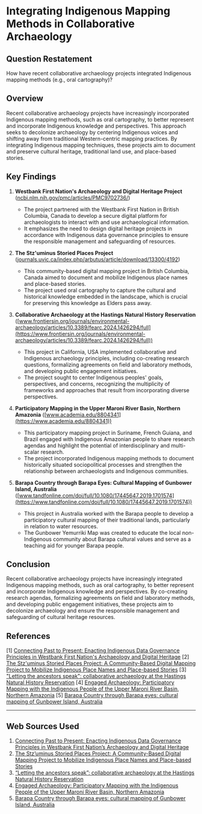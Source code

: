 # Integrating Indigenous Mapping Methods in Collaborative Archaeology

## Question Restatement
How have recent collaborative archaeology projects integrated Indigenous mapping methods (e.g., oral cartography)?

## Overview
Recent collaborative archaeology projects have increasingly incorporated Indigenous mapping methods, such as oral cartography, to better represent and incorporate Indigenous knowledge and perspectives. This approach seeks to decolonize archaeology by centering Indigenous voices and shifting away from traditional Western-centric mapping practices. By integrating Indigenous mapping techniques, these projects aim to document and preserve cultural heritage, traditional land use, and place-based stories.

## Key Findings
1. **Westbank First Nation's Archaeology and Digital Heritage Project** ([ncbi.nlm.nih.gov/pmc/articles/PMC9702736/](https://ncbi.nlm.nih.gov/pmc/articles/PMC9702736/))
   - The project partnered with the Westbank First Nation in British Columbia, Canada to develop a secure digital platform for archaeologists to interact with and use archaeological information.
   - It emphasizes the need to design digital heritage projects in accordance with Indigenous data governance principles to ensure the responsible management and safeguarding of resources.

2. **The Stz'uminus Storied Places Project** ([journals.uvic.ca/index.php/arbutus/article/download/13300/4192](https://journals.uvic.ca/index.php/arbutus/article/download/13300/4192))
   - This community-based digital mapping project in British Columbia, Canada aimed to document and mobilize Indigenous place names and place-based stories.
   - The project used oral cartography to capture the cultural and historical knowledge embedded in the landscape, which is crucial for preserving this knowledge as Elders pass away.

3. **Collaborative Archaeology at the Hastings Natural History Reservation** ([www.frontiersin.org/journals/environmental-archaeology/articles/10.3389/fearc.2024.1426294/full](https://www.frontiersin.org/journals/environmental-archaeology/articles/10.3389/fearc.2024.1426294/full))
   - This project in California, USA implemented collaborative and Indigenous archaeology principles, including co-creating research questions, formalizing agreements on field and laboratory methods, and developing public engagement initiatives.
   - The project sought to center Indigenous peoples' goals, perspectives, and concerns, recognizing the multiplicity of frameworks and approaches that result from incorporating diverse perspectives.

4. **Participatory Mapping in the Upper Maroni River Basin, Northern Amazonia** ([www.academia.edu/8804341](https://www.academia.edu/8804341))
   - This participatory mapping project in Suriname, French Guiana, and Brazil engaged with Indigenous Amazonian people to share research agendas and highlight the potential of interdisciplinary and multi-scalar research.
   - The project incorporated Indigenous mapping methods to document historically situated sociopolitical processes and strengthen the relationship between archaeologists and Indigenous communities.

5. **Barapa Country through Barapa Eyes: Cultural Mapping of Gunbower Island, Australia** ([www.tandfonline.com/doi/full/10.1080/17445647.2019.1701574](https://www.tandfonline.com/doi/full/10.1080/17445647.2019.1701574))
   - This project in Australia worked with the Barapa people to develop a participatory cultural mapping of their traditional lands, particularly in relation to water resources.
   - The Gunbower Yemurriki Map was created to educate the local non-Indigenous community about Barapa cultural values and serve as a teaching aid for younger Barapa people.

## Conclusion
Recent collaborative archaeology projects have increasingly integrated Indigenous mapping methods, such as oral cartography, to better represent and incorporate Indigenous knowledge and perspectives. By co-creating research agendas, formalizing agreements on field and laboratory methods, and developing public engagement initiatives, these projects aim to decolonize archaeology and ensure the responsible management and safeguarding of cultural heritage resources.

## References
[1] [Connecting Past to Present: Enacting Indigenous Data Governance Principles in Westbank First Nation's Archaeology and Digital Heritage](https://ncbi.nlm.nih.gov/pmc/articles/PMC9702736/)
[2] [The Stz'uminus Storied Places Project: A Community-Based Digital Mapping Project to Mobilize Indigenous Place Names and Place-based Stories](https://journals.uvic.ca/index.php/arbutus/article/download/13300/4192)
[3] ["Letting the ancestors speak": collaborative archaeology at the Hastings Natural History Reservation](https://www.frontiersin.org/journals/environmental-archaeology/articles/10.3389/fearc.2024.1426294/full)
[4] [Engaged Archaeology: Participatory Mapping with the Indigenous People of the Upper Maroni River Basin, Northern Amazonia](https://www.academia.edu/8804341)
[5] [Barapa Country through Barapa eyes: cultural mapping of Gunbower Island, Australia](https://www.tandfonline.com/doi/full/10.1080/17445647.2019.1701574)

---
## Web Sources Used

1. [Connecting Past to Present: Enacting Indigenous Data Governance Principles in Westbank First Nation’s Archaeology and Digital Heritage](https://ncbi.nlm.nih.gov/pmc/articles/PMC9702736/)
2. [The Stz’uminus Storied Places Project: A Community-Based Digital Mapping Project to Mobilize Indigenous Place Names and Place-based Stories](https://journals.uvic.ca/index.php/arbutus/article/download/13300/4192)
3. [“Letting the ancestors speak”: collaborative archaeology at the Hastings Natural History Reservation](https://www.frontiersin.org/journals/environmental-archaeology/articles/10.3389/fearc.2024.1426294/full)
4. [Engaged Archaeology: Participatory Mapping with the Indigenous People of the Upper Maroni River Basin, Northern Amazonia](https://www.academia.edu/8804341)
5. [Barapa Country through Barapa eyes: cultural mapping of Gunbower Island, Australia](https://www.tandfonline.com/doi/full/10.1080/17445647.2019.1701574)
